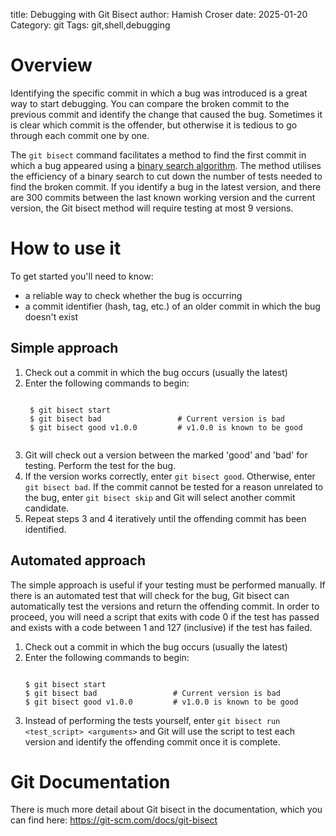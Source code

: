 title: Debugging with Git Bisect
author: Hamish Croser
date: 2025-01-20
Category: git
Tags: git,shell,debugging

# Overview

Identifying the specific commit in which a bug was introduced is a great way to start debugging. You can compare the broken commit to the previous commit and identify the change that caused the bug. Sometimes it is clear which commit is the offender, but otherwise it is tedious to go through each commit one by one.

The `git bisect` command facilitates a method to find the first commit in which a bug appeared using a [binary search algorithm](https://en.wikipedia.org/wiki/Binary_search). The method utilises the efficiency of a binary search to cut down the number of tests needed to find the broken commit. If you identify a bug in the latest version, and there are 300 commits between the last known working version and the current version, the Git bisect method will require testing at most 9 versions.

# How to use it

To get started you'll need to know:

- a reliable way to check whether the bug is occurring
- a commit identifier (hash, tag, etc.) of an older commit in which the bug doesn't exist

## Simple approach

1. Check out a commit in which the bug occurs (usually the latest)
2. Enter the following commands to begin:
    <pre><code class="language-shell">
    $ git bisect start
    $ git bisect bad                 # Current version is bad
    $ git bisect good v1.0.0         # v1.0.0 is known to be good
    </code></pre>
3. Git will check out a version between the marked 'good' and 'bad' for testing. Perform the test for the bug.
4. If the version works correctly, enter `git bisect good`. Otherwise, enter `git bisect bad`. If the commit cannot be tested for a reason unrelated to the bug, enter `git bisect skip` and Git will select another commit candidate.
5. Repeat steps 3 and 4 iteratively until the offending commit has been identified.

## Automated approach

The simple approach is useful if your testing must be performed manually. If there is an automated test that will check for the bug, Git bisect can automatically test the versions and return the offending commit. In order to proceed, you will need a script that exits with code 0 if the test has passed and exists with a code between 1 and 127 (inclusive) if the test has failed.

1. Check out a commit in which the bug occurs (usually the latest)
2. Enter the following commands to begin:
   <pre><code class="language-shell">
   $ git bisect start
   $ git bisect bad                 # Current version is bad
   $ git bisect good v1.0.0         # v1.0.0 is known to be good
   </code></pre>
3. Instead of performing the tests yourself, enter `git bisect run <test_script> <arguments>` and Git will use the script to test each version and identify the offending commit once it is complete.

# Git Documentation

There is much more detail about Git bisect in the documentation, which you can find here: <https://git-scm.com/docs/git-bisect>